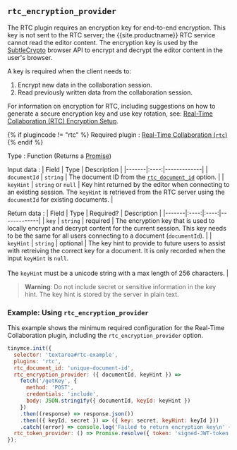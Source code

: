 ## `rtc_encryption_provider`

The RTC plugin requires an encryption key for end-to-end encryption. This key is not sent to the RTC server; the {{site.productname}} RTC service cannot read the editor content. The encryption key is used by the [SubtleCrypto](https://developer.mozilla.org/en-US/docs/Web/API/SubtleCrypto) browser API to encrypt and decrypt the editor content in the user's browser.

A key is required when the client needs to:
1. Encrypt new data in the collaboration session.
2. Read previously written data from the collaboration session.

For information on encryption for RTC, including suggestions on how to generate a secure encryption key and use key rotation, see: [Real-Time Collaboration (RTC) Encryption Setup]({{site.baseurl}}/plugins/premium/rtc/encryption/).

{% if plugincode != "rtc" %}
Required plugin
: [Real-Time Collaboration (`rtc`)]({{site.baseurl}}/plugins/premium/rtc/)
{% endif %}

Type
: Function (Returns a [Promise](https://developer.mozilla.org/en-US/docs/Web/JavaScript/Reference/Global_Objects/Promise))

Input data
: | Field | Type | Description |
|-------|:----:|-------------|
| `documentId` | `string` | The document ID from the [`rtc_document_id`](#rtc_document_id) option. |
| `keyHint` | `string` or `null` | Key hint returned by the editor when connecting to an existing session. The `keyHint` is retrieved from the RTC server using the `documentId` for existing documents. |

Return data
: | Field | Type | Required? | Description |
|-------|:----:|:----:|-------------|
| `key` | `string` | required | The encryption key that is used to locally encrypt and decrypt content for the current session. This key needs to be the same for all users connecting to a document (`documentId`). |
| `keyHint` | `string` | optional | The key hint to provide to future users to assist with retreiving the correct key for a document. It is only recorded when the input `keyHint` is `null`.<br/><br/>The `keyHint` must be a unicode string with a max length of 256 characters. |

> **Warning**: Do not include secret or sensitive information in the key hint. The key hint is stored by the server in plain text.

### Example: Using `rtc_encryption_provider`

This example shows the minimum required configuration for the Real-Time Collaboration plugin, including the `rtc_encryption_provider` option.

```js
tinymce.init({
  selector: 'textarea#rtc-example',
  plugins: 'rtc',
  rtc_document_id: 'unique-document-id',
  rtc_encryption_provider: ({ documentId, keyHint }) =>
    fetch('/getKey', {
      method: 'POST',
      credentials: 'include',
      body: JSON.stringify({ documentId, keyId: keyHint })
    })
    .then((response) => response.json())
    .then(({ keyId, secret }) => ({ key: secret, keyHint: keyId }))
    .catch((error) => console.log('Failed to return encryption key\n' + error)),
  rtc_token_provider: () => Promise.resolve({ token: 'signed-JWT-token' })
});
```
